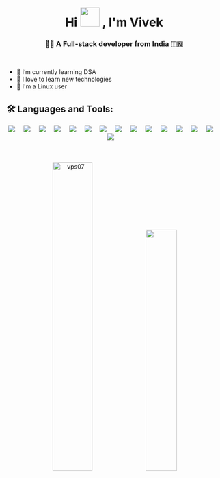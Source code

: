 <h1 align="center">Hi <img src="https://media.tenor.com/SNL9_xhZl9oAAAAi/waving-hand-joypixels.gif" width="45px"/> , I'm Vivek</h1>

<div align="center">
   <h3> 👩‍💻 A Full-stack developer from India 🇮🇳 </h3>
</div>

<br/>

- 🌱 I’m currently learning DSA
- 💛 I love to learn new technologies
- 🐧 I'm a Linux user

<h2 align="left">🛠️ Languages and Tools:</h2>

<p align="center">
<img src="https://img.shields.io/badge/-HTML5-E34F26?style=for-the-badge&logo=html5&logoColor=white" />&nbsp;&nbsp;&nbsp;&nbsp;
<img src="https://img.shields.io/badge/-CSS3-1572B6?style=for-the-badge&logo=css3" />&nbsp;&nbsp;&nbsp;&nbsp;
<img src="https://img.shields.io/badge/-javascript-black?style=for-the-badge&logo=javascript" />&nbsp;&nbsp;&nbsp;&nbsp;
<img src="https://img.shields.io/badge/-typescript-black?style=for-the-badge&logo=typescript" />&nbsp;&nbsp;&nbsp;&nbsp;
<!-- <img src="https://img.shields.io/badge/-C++-224373?style=for-the-badge&logo=cplusplus" />&nbsp;&nbsp;&nbsp;&nbsp; --!>
<img src="https://img.shields.io/badge/-java-ec2025?style=for-the-badge&logo=java" />&nbsp;&nbsp;&nbsp;&nbsp;
<!-- <img src="https://img.shields.io/badge/-python-202020?style=for-the-badge&logo=python" />&nbsp;&nbsp;&nbsp;&nbsp; --!>
<img src="https://img.shields.io/badge/-tailwindcss-222945?style=for-the-badge&logo=tailwindcss" />&nbsp;&nbsp;&nbsp;&nbsp;
<!-- <img src="https://img.shields.io/badge/-Bootstrap-5f408a?style=for-the-badge&logo=bootstrap&logoColor=white" />&nbsp;&nbsp;&nbsp;&nbsp; --!>
<img src="https://img.shields.io/badge/-Reactjs-292c33?style=for-the-badge&logo=react" />&nbsp;&nbsp;&nbsp;&nbsp;
<img src="https://img.shields.io/badge/-Express-292c33?style=for-the-badge&logo=express" />&nbsp;&nbsp;&nbsp;&nbsp;
<img src="https://img.shields.io/badge/-Nodejs-404137?style=for-the-badge&logo=node.js" />&nbsp;&nbsp;&nbsp;&nbsp;
<img src="https://img.shields.io/badge/-MongoDB-292c33?style=for-the-badge&logo=mongodb" />&nbsp;&nbsp;&nbsp;&nbsp;
<img src="https://img.shields.io/badge/-MySQL-000000?style=for-the-badge&logo=mysql" />&nbsp;&nbsp;&nbsp;&nbsp;
<img src="https://img.shields.io/badge/-GitHub-181717?style=for-the-badge&logo=github" />&nbsp;&nbsp;&nbsp;&nbsp;
<img src="https://img.shields.io/badge/-Git-black?style=for-the-badge&logo=git" />&nbsp;&nbsp;&nbsp;&nbsp;
<img src="https://img.shields.io/badge/Editor-VSCode-blue?style=for-the-badge&logo=visual-studio-code&logoColor=white" />&nbsp;&nbsp;&nbsp;&nbsp;
<img src="https://img.shields.io/badge/-linux-black?style=for-the-badge&logo=linux" />&nbsp;&nbsp;&nbsp;&nbsp;
</p>

<br/>
<br/>

<div align="center">
   <img src="https://github-readme-stats.vercel.app/api?username=vps07&show_icons=true&rank_icon=github&theme=tokyonight&locale=en" alt="vps07" width="43%"/>
   <img src="https://github-readme-stats.vercel.app/api/top-langs/?username=vps07&layout=compact&theme=tokyonight&count_private=true" style="width: 38%;">
 </div>
 
 <br/>
<!-- <a href="https://visitorbadge.io/status?path=vps07" align="center"><img align="center" src="https://api.visitorbadge.io/api/visitors?path=vps07&countColor=%23dce775&style=flat" /></a> --!>
<!-- <p align="center"><img src="https://api.visitorbadge.io/api/visitors?path=vps07&countColor=%23dce775&style=flat" /></p> --!>
